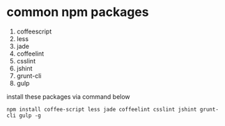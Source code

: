 # common npm packages

1. coffeescript
2. less
3. jade
4. coffeelint
5. csslint
6. jshint
7. grunt-cli
8. gulp

install these packages via command below

```shell
npm install coffee-script less jade coffeelint csslint jshint grunt-cli gulp -g
```